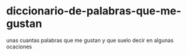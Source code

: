 # diccionario-de-palabras-que-me-gustan
unas cuantas palabras que me gustan y que suelo decir en algunas ocaciones
